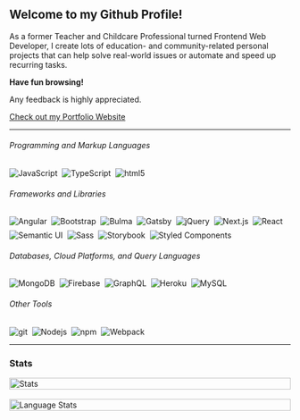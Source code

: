 ## Welcome to my Github Profile!

As a former Teacher and Childcare Professional turned Frontend Web Developer, I create lots of education- and community-related personal projects that can help solve real-world issues or automate and speed up recurring tasks.

**Have fun browsing!**

Any feedback is highly appreciated.

[Check out my Portfolio Website](https://nadinepesso.com)

---

###### Programming and Markup Languages

<div style="display: flex; gap: 0.5rem; flex-wrap: wrap;">
  <img alt="JavaScript" src="https://img.shields.io/badge/-JavaScript-F0DB4F?style=flat-square&logo=javascript&logoColor=white" />
  <img alt="TypeScript" src="https://img.shields.io/badge/-TypeScript-007ACC?style=flat-square&logo=typescript&logoColor=white" />
  <img alt="html5" src="https://img.shields.io/badge/-HTML5-E34F26?style=flat-square&logo=html5&logoColor=white" />
</div>

###### Frameworks and Libraries

<div style="display: flex; gap: 0.5rem; flex-wrap: wrap;">
<img alt="Angular" src="https://img.shields.io/badge/-Angular-DD0031?style=flat-square&logo=angular&logoColor=white" />
<img alt="Bootstrap" src="https://img.shields.io/badge/-Bootstrap-563D7C?style=flat-square&logo=bootstrap&logoColor=white" />
<img alt="Bulma" src="https://img.shields.io/badge/-Bulma-00C4A7?style=flat-square&logo=bulma&logoColor=white" />
<img alt="Gatsby" src="https://img.shields.io/badge/-Gatsby-571D90?style=flat-square&logo=gatsby&logoColor=white" />
<img alt="jQuery" src="https://img.shields.io/badge/-jQuery-0769AD?style=flat-square&logo=jquery&logoColor=white" />
<img alt="Next.js" src="https://img.shields.io/badge/-Next.js-000000?style=flat-square&logo=next.js&logoColor=white" />
<img alt="React" src="https://img.shields.io/badge/-React-45b8d8?style=flat-square&logo=react&logoColor=white" />
<img alt="Semantic UI" src="https://img.shields.io/badge/-Semantic UI-34BDB2?style=flat-square&logo=semantic-ui&logoColor=white" />
<img alt="Sass" src="https://img.shields.io/badge/-Sass-CC6699?style=flat-square&logo=sass&logoColor=white" />
<img alt="Storybook" src="https://img.shields.io/badge/-Storybook-FF4785?style=flat-square&logo=storybook&logoColor=white" />
<img alt="Styled Components" src="https://img.shields.io/badge/-Styled_Components-db7092?style=flat-square&logo=styled-components&logoColor=white" />
</div>

###### Databases, Cloud Platforms, and Query Languages

<div style="display: flex; gap: 0.5rem; flex-wrap: wrap;">
<img alt="MongoDB" src="https://img.shields.io/badge/-MongoDB-13aa52?style=flat-square&logo=mongodb&logoColor=white" />
<img alt="Firebase" src="https://img.shields.io/badge/-Firebase-FFCA29?style=flat-square&logo=firebase&logoColor=white" />
<img alt="GraphQL" src="https://img.shields.io/badge/-GraphQL-E10098?style=flat-square&logo=graphql&logoColor=white" />
<img alt="Heroku" src="https://img.shields.io/badge/-Heroku-430098?style=flat-square&logo=heroku&logoColor=white" />
<img alt="MySQL" src="https://img.shields.io/badge/-MySQL-3F6E93?style=flat-square&logo=mysql&logoColor=white" />
</div>

###### Other Tools

<div style="display: flex; gap: 0.5rem; flex-wrap: wrap;">
<img alt="git" src="https://img.shields.io/badge/-Git-F05032?style=flat-square&logo=git&logoColor=white" />
<img alt="Nodejs" src="https://img.shields.io/badge/-Node.js-43853d?style=flat-square&logo=Node.js&logoColor=white" />
 <img alt="npm" src="https://img.shields.io/badge/-NPM-CB3837?style=flat-square&logo=npm&logoColor=white" />
<img alt="Webpack" src="https://img.shields.io/badge/-Webpack-8DD6F9?style=flat-square&logo=webpack&logoColor=white" />
</div>

[comment]: <> (##### I'm currently studying:)

---

### Stats

<div style="display: flex; flex-direction: column;">
<img align="left" src="https://github-readme-stats.vercel.app/api?username=nadinejuraschek&show_icons=true&bg_color=FFFFFF&count_private=true&text_color=363636&icon_color=F16159&title_color=F16159&hide=stars,contribs&include_all_commits=true&hide_title=true&count_private=true" alt="Stats" style="width: 100%;" />
&nbsp; &nbsp; &nbsp; &nbsp; &nbsp;
<img src="https://github-readme-stats.vercel.app/api/top-langs/?username=nadinejuraschek&bg_color=FFFFFF&hide_title=true&layout=compact&hide=tsql&title_color=F16159&hide_title=true)" alt="Language Stats" style="width: 100%;" />
</div>
